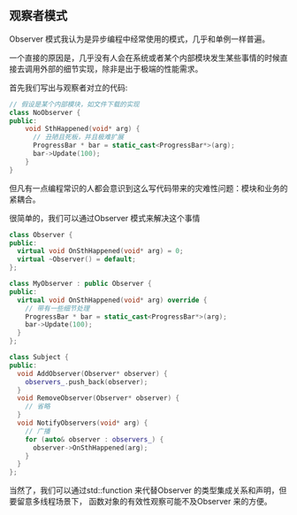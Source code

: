 ## 观察者模式
Observer 模式我认为是异步编程中经常使用的模式，几乎和单例一样普遍。

一个直接的原因是，几乎没有人会在系统或者某个内部模块发生某些事情的时候直接去调用外部的细节实现，除非是出于极端的性能需求。

首先我们写出与观察者对立的代码:
```C++
// 假设是某个内部模块，如文件下载的实现
class NoObserver {
public:
    void SthHappened(void* arg) {
      // 丑陋且死板，并且极难扩展
      ProgressBar * bar = static_cast<ProgressBar*>(arg);
      bar->Update(100);
    }
}
```

但凡有一点编程常识的人都会意识到这么写代码带来的灾难性问题：模块和业务的紧耦合。

很简单的，我们可以通过Observer 模式来解决这个事情

```C++
class Observer {
public:
  virtual void OnSthHappened(void* arg) = 0;
  virtual ~Observer() = default; 
};

class MyObserver : public Observer {
public:
  virtual void OnSthHappened(void* arg) override {
    // 带有一些细节处理
    ProgressBar * bar = static_cast<ProgressBar*>(arg);
    bar->Update(100);
  } 
};

class Subject {
public:
  void AddObserver(Observer* observer) {
    observers_.push_back(observer);
  }
  void RemoveObserver(Observer* observer) {
    // 省略
  }
  void NotifyObservers(void* arg) {
    // 广播
    for (auto& observer : observers_) {
      observer->OnSthHappened(arg);
    }
  } 
};
```

当然了，我们可以通过std::function 来代替Observer 的类型集成关系和声明，但要留意多线程场景下， 函数对象的有效性观察可能不及Observer 来的方便。